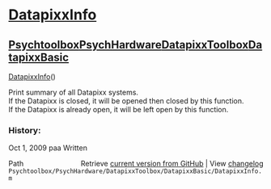 # [DatapixxInfo](DatapixxInfo)
## [Psychtoolbox](Psychtoolbox)[PsychHardware](PsychHardware)[DatapixxToolbox](DatapixxToolbox)[DatapixxBasic](DatapixxBasic)

[DatapixxInfo](DatapixxInfo)()  
  
Print summary of all Datapixx systems.  
If the Datapixx is closed, it will be opened then closed by this function.  
If the Datapixx is already open, it will be left open by this function.  
  
### History:  
  
Oct 1, 2009  paa     Written  




<div class="code_header" style="text-align:right;">
  <span style="float:left;">Path&nbsp;&nbsp;</span> <span class="counter">Retrieve <a href=
  "https://raw.github.com/Psychtoolbox-3/Psychtoolbox-3/beta/Psychtoolbox/PsychHardware/DatapixxToolbox/DatapixxBasic/DatapixxInfo.m">current version from GitHub</a> | View <a href=
  "https://github.com/Psychtoolbox-3/Psychtoolbox-3/commits/beta/Psychtoolbox/PsychHardware/DatapixxToolbox/DatapixxBasic/DatapixxInfo.m">changelog</a></span>
</div>
<div class="code">
  <code>Psychtoolbox/PsychHardware/DatapixxToolbox/DatapixxBasic/DatapixxInfo.m</code>
</div>

